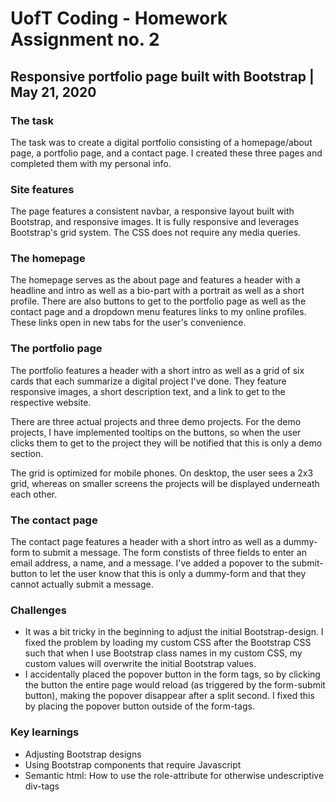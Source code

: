 # UofT Coding - Homework Assignment no. 2 
## Responsive portfolio page built with Bootstrap | May 21, 2020

### The task

The task was to create a digital portfolio consisting of a homepage/about page, a portfolio page, and a contact page. I created these three pages and completed them with my personal info.

### Site features

The page features a consistent navbar, a responsive layout built with Bootstrap, and responsive images. It is fully responsive and leverages Bootstrap's grid system. The CSS does not require any media queries.

### The homepage

The homepage serves as the about page and features a header with a headline and intro as well as a bio-part with a portrait as well as a short profile. There are also buttons to get to the portfolio page as well as the contact page and a dropdown menu features links to my online profiles. These links open in new tabs for the user's convenience.

### The portfolio page

The portfolio features a header with a short intro as well as a grid of six cards that each summarize a digital project I've done. They feature responsive images, a short description text, and a link to get to the respective website.

There are three actual projects and three demo projects. For the demo projects, I have implemented tooltips on the buttons, so when the user clicks them to get to the project they will be notified that this is only a demo section.

The grid is optimized for mobile phones. On desktop, the user sees a 2x3 grid, whereas on smaller screens the projects will be displayed underneath each other.

### The contact page

The contact page features a header with a short intro as well as a dummy-form to submit a message. The form constists of three fields to enter an email address, a name, and a message. I've added a popover to the submit-button to let the user know that this is only a dummy-form and that they cannot actually submit a message.

### Challenges

- It was a bit tricky in the beginning to adjust the initial Bootstrap-design. I fixed the problem by loading my custom CSS after the Bootstrap CSS such that when I use Bootstrap class names in my custom CSS, my custom values will overwrite the initial Bootstrap values.
- I accidentally placed the popover button in the form tags, so by clicking the button the entire page would reload (as triggered by the form-submit button), making the popover disappear after a split second. I fixed this by placing the popover button outside of the form-tags.

### Key learnings

- Adjusting Bootstrap designs
- Using Bootstrap components that require Javascript
- Semantic html: How to use the role-attribute for otherwise undescriptive div-tags